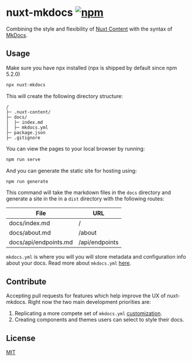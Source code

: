 # nuxt-mkdocs [![npm](https://img.shields.io/npm/v/nuxt-mkdocs.svg)](https://www.npmjs.com/package/nuxt-mkdocs)

Combining the style and flexibility of [Nuxt Content](https://content.nuxt.com/) with the syntax of [MkDocs](https://www.mkdocs.org/).

## Usage

Make sure you have npx installed (npx is shipped by default since npm 5.2.0)

```sh
npx nuxt-mkdocs
```

This will create the following directory structure:

```
/
├─ .nuxt-content/
├─ docs/
│  ├─ index.md
│  ├─ mkdocs.yml
├─ package.json
├─ .gitignore
```

You can view the pages to your local browser by running:

```sh
npm run serve
```

And you can generate the static site for hosting using:

```sh
npm run generate
```

This command will take the markdown files in the `docs` directory and generate a site in the in a `dist` directory with the following routes:

| File                  | URL            |
| --------------------- | -------------- |
| docs/index.md         | /              |
| docs/about.md         | /about         |
| docs/api/endpoints.md | /api/endpoints |

`mkdocs.yml` is where you will you will store metadata and configuration info about your docs. Read more about `mkdocs.yml` [here](https://www.mkdocs.org/user-guide/configuration/).

## Contribute

Accepting pull requests for features which help improve the UX of nuxt-mkdocs. Right now the two main development priorities are:

1. Replicating a more compete set of `mkdocs.yml` [customization](https://www.mkdocs.org/user-guide/configuration/).
2. Creating components and themes users can select to style their docs.

## License

[MIT](./LICENSE)
